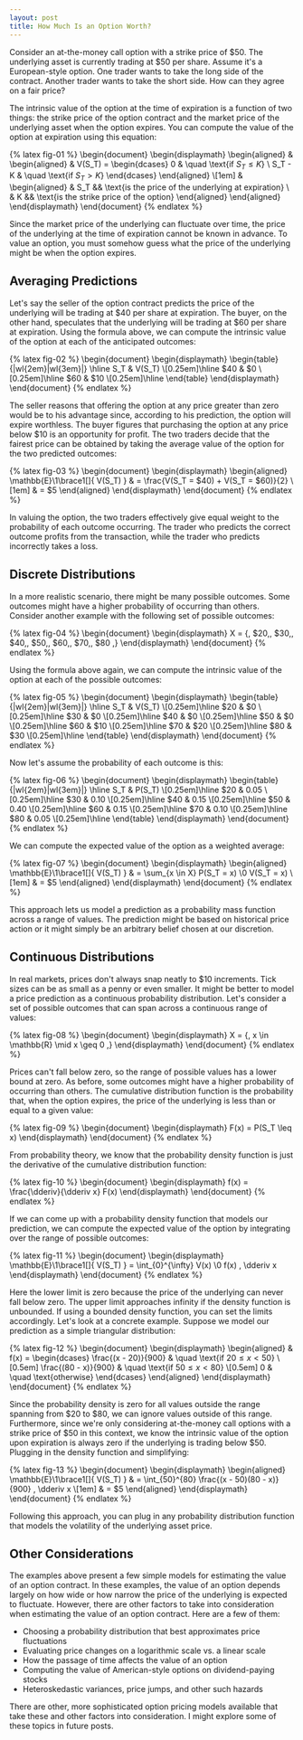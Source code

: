 ```yaml
---
layout: post
title: How Much Is an Option Worth?
---
```


Consider an at-the-money call option with a strike price of $50. The underlying asset is currently trading at $50 per share. Assume it's a European-style option. One trader wants to take the long side of the contract. Another trader wants to take the short side. How can they agree on a fair price?

<!--excerpt-->

The intrinsic value of the option at the time of expiration is a function of two things: the strike price of the option contract and the market price of the underlying asset when the option expires. You can compute the value of the option at expiration using this equation:

{% latex fig-01 %}
    \begin{document}
    \begin{displaymath}
    \begin{aligned}
    &
    \begin{aligned}
    & V(S_T) =
    \begin{dcases}
    0       & \quad \text{if $S_T \leq K$}
    \\
    S_T - K & \quad \text{if $S_T > K$}
    \end{dcases}
    \end{aligned}
    \\[1em]
    &
    \begin{aligned}
    & S_T && \text{is the price of the underlying at expiration}
    \\
    & K   && \text{is the strike price of the option}
    \end{aligned}
    \end{aligned}
    \end{displaymath}
    \end{document}
{% endlatex %}

Since the market price of the underlying can fluctuate over time, the price of the underlying at the time of expiration cannot be known in advance. To value an option, you must somehow guess what the price of the underlying might be when the option expires.

## Averaging Predictions

Let's say the seller of the option contract predicts the price of the underlying will be trading at $40 per share at expiration. The buyer, on the other hand, speculates that the underlying will be trading at $60 per share at expiration. Using the formula above, we can compute the intrinsic value of the option at each of the anticipated outcomes:

{% latex fig-02 %}
    \begin{document}
    \begin{displaymath}
    \begin{table}{|wl{2em}|wl{3em}|}
    \hline
    S_T  & V(S_T)
    \\[0.25em]\hline
    \$40 & \$0
    \\[0.25em]\hline
    \$60 & \$10
    \\[0.25em]\hline
    \end{table}
    \end{displaymath}
    \end{document}
{% endlatex %}

The seller reasons that offering the option at any price greater than zero would be to his advantage since, according to his prediction, the option will expire worthless. The buyer figures that purchasing the option at any price below $10 is an opportunity for profit. The two traders decide that the fairest price can be obtained by taking the average value of the option for the two predicted outcomes:

{% latex fig-03 %}
    \begin{document}
    \begin{displaymath}
    \begin{aligned}
    \mathbb{E}\1\brace1[]{ V(S_T) } & = \frac{V(S_T = \$40) + V(S_T = \$60)}{2}
    \\[1em]
                                    & = \$5
    \end{aligned}
    \end{displaymath}
    \end{document}
{% endlatex %}

In valuing the option, the two traders effectively give equal weight to the probability of each outcome occurring. The trader who predicts the correct outcome profits from the transaction, while the trader who predicts incorrectly takes a loss.

## Discrete Distributions

In a more realistic scenario, there might be many possible outcomes. Some outcomes might have a higher probability of occurring than others. Consider another example with the following set of possible outcomes:

{% latex fig-04 %}
    \begin{document}
    \begin{displaymath}
    X = \{\, \$20,\, \$30,\, \$40,\, \$50,\, \$60,\, \$70,\, \$80 \,\}
    \end{displaymath}
    \end{document}
{% endlatex %}

Using the formula above again, we can compute the intrinsic value of the option at each of the possible outcomes:

{% latex fig-05 %}
    \begin{document}
    \begin{displaymath}
    \begin{table}{|wl{2em}|wl{3em}|}
    \hline
    S_T  & V(S_T)
    \\[0.25em]\hline
    \$20 & \$0
    \\[0.25em]\hline
    \$30 & \$0
    \\[0.25em]\hline
    \$40 & \$0
    \\[0.25em]\hline
    \$50 & \$0
    \\[0.25em]\hline
    \$60 & \$10
    \\[0.25em]\hline
    \$70 & \$20
    \\[0.25em]\hline
    \$80 & \$30
    \\[0.25em]\hline
    \end{table}
    \end{displaymath}
    \end{document}
{% endlatex %}

Now let's assume the probability of each outcome is this:

{% latex fig-06 %}
    \begin{document}
    \begin{displaymath}
    \begin{table}{|wl{2em}|wl{3em}|}
    \hline
    S_T  & P(S_T)
    \\[0.25em]\hline
    \$20 & 0.05
    \\[0.25em]\hline
    \$30 & 0.10
    \\[0.25em]\hline
    \$40 & 0.15
    \\[0.25em]\hline
    \$50 & 0.40
    \\[0.25em]\hline
    \$60 & 0.15
    \\[0.25em]\hline
    \$70 & 0.10
    \\[0.25em]\hline
    \$80 & 0.05
    \\[0.25em]\hline
    \end{table}
    \end{displaymath}
    \end{document}
{% endlatex %}

We can compute the expected value of the option as a weighted average:

{% latex fig-07 %}
    \begin{document}
    \begin{displaymath}
    \begin{aligned}
    \mathbb{E}\1\brace1[]{ V(S_T) } & = \sum_{x \in X} P(S_T = x) \0 V(S_T = x)
    \\[1em]
                                    & = \$5
    \end{aligned}
    \end{displaymath}
    \end{document}
{% endlatex %}

This approach lets us model a prediction as a probability mass function across a range of values. The prediction might be based on historical price action or it might simply be an arbitrary belief chosen at our discretion.

## Continuous Distributions

In real markets, prices don't always snap neatly to $10 increments. Tick sizes can be as small as a penny or even smaller. It might be better to model a price prediction as a continuous probability distribution. Let's consider a set of possible outcomes that can span across a continuous range of values:

{% latex fig-08 %}
    \begin{document}
    \begin{displaymath}
    X = \{\, x \in \mathbb{R} \mid x \geq 0 \,\}
    \end{displaymath}
    \end{document}
{% endlatex %}

Prices can't fall below zero, so the range of possible values has a lower bound at zero. As before, some outcomes might have a higher probability of occurring than others. The cumulative distribution function is the probability that, when the option expires, the price of the underlying is less than or equal to a given value:

{% latex fig-09 %}
    \begin{document}
    \begin{displaymath}
    F(x) = P(S_T \leq x)
    \end{displaymath}
    \end{document}
{% endlatex %}

From probability theory, we know that the probability density function is just the derivative of the cumulative distribution function:

{% latex fig-10 %}
    \begin{document}
    \begin{displaymath}
    f(x) = \frac{\dderiv}{\dderiv x} F(x)
    \end{displaymath}
    \end{document}
{% endlatex %}

If we can come up with a probability density function that models our prediction, we can compute the expected value of the option by integrating over the range of possible outcomes:

{% latex fig-11 %}
    \begin{document}
    \begin{displaymath}
    \mathbb{E}\1\brace1[]{ V(S_T) } = \int_{0}^{\infty} V(x) \0 f(x) \, \dderiv x
    \end{displaymath}
    \end{document}
{% endlatex %}

Here the lower limit is zero because the price of the underlying can never fall below zero. The upper limit approaches infinity if the density function is unbounded. If using a bounded density function, you can set the limits accordingly. Let's look at a concrete example. Suppose we model our prediction as a simple triangular distribution:

{% latex fig-12 %}
    \begin{document}
    \begin{displaymath}
    \begin{aligned}
    & f(x) =
    \begin{dcases}
    \frac{(x - 20)}{900} & \quad \text{if $20 \leq x < 50$}
    \\[0.5em]
    \frac{(80 - x)}{900} & \quad \text{if $50 \leq x < 80$}
    \\[0.5em]
    0                    & \quad \text{otherwise}
    \end{dcases}
    \end{aligned}
    \end{displaymath}
    \end{document}
{% endlatex %}

Since the probability density is zero for all values outside the range spanning from $20 to $80, we can ignore values outside of this range. Furthermore, since we're only considering at-the-money call options with a strike price of $50 in this context, we know the intrinsic value of the option upon expiration is always zero if the underlying is trading below $50. Plugging in the density function and simplifying:

{% latex fig-13 %}
    \begin{document}
    \begin{displaymath}
    \begin{aligned}
    \mathbb{E}\1\brace1[]{ V(S_T) } & = \int_{50}^{80} \frac{(x - 50)(80 - x)}{900} \, \dderiv x
    \\[1em]
                                    & = \$5
    \end{aligned}
    \end{displaymath}
    \end{document}
{% endlatex %}

Following this approach, you can plug in any probability distribution function that models the volatility of the underlying asset price.

## Other Considerations

The examples above present a few simple models for estimating the value of an option contract. In these examples, the value of an option depends largely on how wide or how narrow the price of the underlying is expected to fluctuate. However, there are other factors to take into consideration when estimating the value of an option contract. Here are a few of them:

* Choosing a probability distribution that best approximates price fluctuations
* Evaluating price changes on a logarithmic scale vs. a linear scale
* How the passage of time affects the value of an option
* Computing the value of American-style options on dividend-paying stocks
* Heteroskedastic variances, price jumps, and other such hazards

There are other, more sophisticated option pricing models available that take these and other factors into consideration. I might explore some of these topics in future posts.
